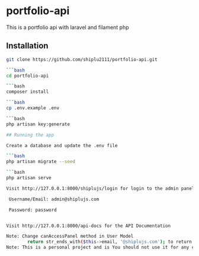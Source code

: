 
# portfolio-api
This is a portfolio api with laravel and filament php 

## Installation

```bash
git clone https://github.com/shiplu2111/portfolio-api.git

```bash
cd portfolio-api

```bash
composer install

```bash
cp .env.example .env

```bash
php artisan key:generate

## Running the app

Create a database and update the .env file

```bash
php artisan migrate --seed

```bash
php artisan serve

Visit http://127.0.0.1:8000/shiplujs/login for login to the admin panel

 Username/Email: admin@shiplujs.com

 Password: password


Visit http://127.0.0.1:8000/api-docs for the API Documentation 

Note: Change canAccessPanel method in User Model 
        return str_ends_with($this->email, '@shiplujs.com'); to return str_ends_with($this->email, '@yourdomain.com');
Note: This is a personal project and is You should not use it for any commercial purpose
